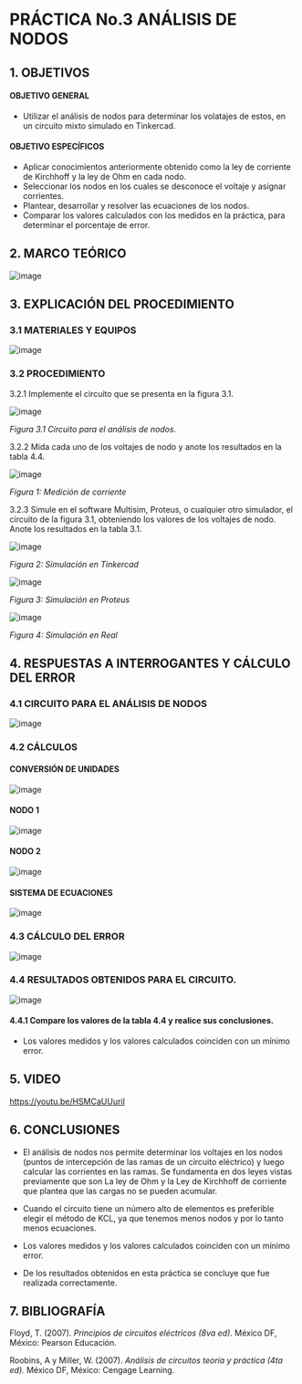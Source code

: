 #  PRÁCTICA No.3 ANÁLISIS DE NODOS
## 1. OBJETIVOS
#### OBJETIVO GENERAL

- Utilizar el análisis de nodos para determinar los volatajes de estos, en un circuito mixto simulado en Tinkercad.

#### OBJETIVO ESPECÍFICOS

- Aplicar conocimientos anteriormente obtenido como la ley de corriente de Kirchhoff y la ley de Ohm en cada nodo.
- Seleccionar los nodos en los cuales se desconoce el voltaje y asignar corrientes.
- Plantear, desarrollar y resolver las ecuaciones de los nodos.
- Comparar los valores calculados con los medidos en la práctica, para determinar el porcentaje de error.

## 2. MARCO TEÓRICO

![image](https://user-images.githubusercontent.com/84431598/122664476-3d95db80-d167-11eb-9b55-50bc3f3d9fde.png)

## 3. EXPLICACIÓN DEL PROCEDIMIENTO

### 3.1 MATERIALES Y EQUIPOS

![image](https://user-images.githubusercontent.com/84431598/122623485-db06e780-d061-11eb-9739-a0915211894b.png)

### 3.2 PROCEDIMIENTO

3.2.1 Implemente el circuito que se presenta en la figura 3.1.

![image](https://user-images.githubusercontent.com/84425276/122846954-8b782400-d2cc-11eb-89db-341235f9c934.png)

   *Figura 3.1 Circuito para el análisis de nodos.*

3.2.2 Mida cada uno de los voltajes de nodo y anote los resultados en la tabla 4.4.

![image](https://user-images.githubusercontent.com/84431598/122776715-f72ca380-d270-11eb-9b2d-61c96d11108a.png)

   *Figura 1: Medición de corriente*

3.2.3 Simule en el software Multisim, Proteus, o cualquier otro simulador, el circuito de la figura 3.1, obteniendo los valores de los voltajes de nodo. Anote los resultados en la tabla 3.1.

![image](https://user-images.githubusercontent.com/84425276/122847437-50c2bb80-d2cd-11eb-9520-2a3ccd299e5f.png)

   *Figura 2: Simulación en Tinkercad*


![image](https://user-images.githubusercontent.com/84458025/122864382-2501fe80-d2ea-11eb-9fdc-00ed01ed1276.png)


   *Figura 3: Simulación en Proteus*

![image](https://user-images.githubusercontent.com/84458025/122968265-f9662f00-d350-11eb-8148-5073d5959c68.png)


   *Figura 4: Simulación en Real*

## 4. RESPUESTAS  A INTERROGANTES Y CÁLCULO DEL ERROR

### 4.1  CIRCUITO PARA EL ANÁLISIS DE NODOS

![image](https://user-images.githubusercontent.com/84431598/122839494-bdce5500-d2bd-11eb-8a71-6181ab48cd99.png)

### 4.2 CÁLCULOS

#### CONVERSIÓN DE UNIDADES

![image](https://user-images.githubusercontent.com/84431598/122859267-5de9a580-d2e1-11eb-95c4-2967f0a0dcc8.png)


#### NODO 1

![image](https://user-images.githubusercontent.com/84431598/122979474-32a49c00-d35d-11eb-8add-000616ecd57e.png)

#### NODO 2

![image](https://user-images.githubusercontent.com/84431598/122977237-c6c13400-d35a-11eb-8fc0-0336919f2697.png)


#### SISTEMA DE ECUACIONES

![image](https://user-images.githubusercontent.com/84431598/122842611-53b8ae80-d2c3-11eb-9ac3-492d9e1cf051.png)

### 4.3 CÁLCULO DEL ERROR

![image](https://user-images.githubusercontent.com/84425276/122846158-df820900-d2ca-11eb-9f67-0319b3faea7c.png)

### 4.4 RESULTADOS OBTENIDOS  PARA EL CIRCUITO.

![image](https://user-images.githubusercontent.com/84431598/122845342-22db7800-d2c9-11eb-8f8b-2bf9de5fad1c.png)
 
 #### 4.4.1 Compare los valores de la tabla 4.4 y realice sus conclusiones.
 
 - Los valores medidos y los valores calculados coinciden con un mínimo error.

## 5. VIDEO

https://youtu.be/HSMCaUUuriI

## 6. CONCLUSIONES

- El análisis de nodos nos permite determinar los voltajes en los nodos (puntos de intercepción de las ramas de un circuito eléctrico) y luego calcular las corrientes en las ramas. Se fundamenta en dos leyes vistas previamente que son La ley de Ohm y la Ley de Kirchhoff de corriente que plantea  que las cargas  no se pueden acumular.

- Cuando el circuito tiene un número alto de elementos es preferible elegir el método de KCL, ya que tenemos menos nodos y por lo tanto menos ecuaciones.

- Los valores medidos y los valores calculados coinciden con un mínimo error.

- De los resultados obtenidos en esta práctica se concluye que fue realizada correctamente.

## 7. BIBLIOGRAFÍA

Floyd, T. (2007). *Principios de circuitos eléctricos (8va ed).* México DF, México: Pearson Educación.

Roobins, A y Miller, W. (2007). *Análisis de circuitos teoría y práctica (4ta ed).* México DF, México: Cengage Learning.
